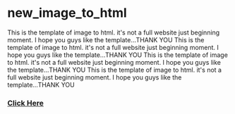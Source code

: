 # new_image_to_html
This is the template of image to html. it's not a full website just beginning moment. I hope you guys like the template...THANK YOU
This is the template of image to html. it's not a full website just beginning moment. I hope you guys like the template...THANK YOU
This is the template of image to html. it's not a full website just beginning moment. I hope you guys like the template...THANK YOU
This is the template of image to html. it's not a full website just beginning moment. I hope you guys like the template...THANK YOU


<a href="https://tarekrahmanshishir.github.io/new_image_to_html/" target="_blank"><h3>Click Here</h3></a>
